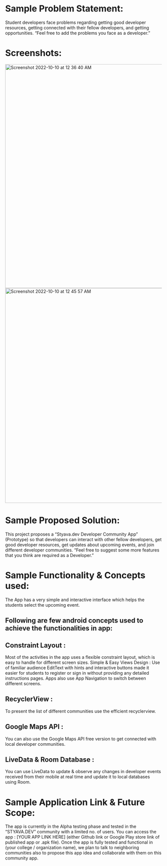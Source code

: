 # Sample Problem Statement:
Student developers face problems regarding getting good developer resources, getting connected with their fellow developers, and getting opportunities. 
“Feel free to add the problems you face as a developer.”

# Screenshots:

<img width="721" alt="Screenshot 2022-10-10 at 12 36 40 AM" src="https://user-images.githubusercontent.com/61946155/194775840-feb0ff31-54c1-4f05-80f6-02ed6c9dc39a.png">

<img width="692" alt="Screenshot 2022-10-10 at 12 45 57 AM" src="https://user-images.githubusercontent.com/61946155/194775844-a249acdf-9731-4b3b-a0eb-f352b5476f3c.png">



# Sample Proposed Solution:
This project proposes a “Styava.dev Developer Community App” (Prototype) so that developers can interact with other fellow developers, get good developer resources, get updates about upcoming events, and join different developer communities.
“Feel free to suggest some more features that you think are required as a Developer.”

# Sample Functionality & Concepts used:
The App has a very simple and interactive interface which helps the students select the upcoming event. 
## Following are few android concepts used to achieve the functionalities in app:
## Constraint Layout : 
Most of the activities in the app uses a flexible constraint layout, which is easy to handle for different screen sizes.
Simple & Easy Views Design : Use of familiar audience EditText with hints and interactive buttons made it easier for students to register or sign in without providing any detailed instructions pages. Apps also use App Navigation to switch between different screens.
## RecyclerView : 
To present the list of different communities use the efficient recyclerview. 
## Google Maps API : 
You can also use the Google Maps API free version to get connected with local developer communities.
## LiveData & Room Database : 
You can use LiveData to update & observe any changes in developer events received from their mobile at real time and update it to local databases using Room. 

# Sample Application Link & Future Scope:
The app is currently in the Alpha testing phase and tested in the “STYAVA.DEV” community with a limited no. of users. 
You can access the app : [YOUR APP LINK HERE] (either Github link or Google Play store link of published app or .apk file).
Once the app is fully tested and functional in (your college / organization name), 
we plan to talk to neighboring communities also to propose this app idea and collaborate with them on this community app.

